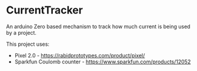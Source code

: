 # CurrentTracker
An arduino Zero based mechanism to track how much current is being used by a project.

This project uses:

* Pixel 2.0 - https://rabidprototypes.com/product/pixel/
* Sparkfun Coulomb counter - https://www.sparkfun.com/products/12052

